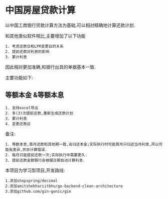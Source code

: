 # 中国房屋贷款计算
以中国工商银行贷款计算方法为基础,可以相对精确地计算还款计划.

和其他类似软件相比,主要增加了以下功能

    1. 考虑还款日和LPR变更日的关系
    2. 提前还款对利息的影响
    3. 累计利息
因此相对更加准确,和银行出具的单据基本一致.

主要功能如下:
## 等额本金 &等额本息
    1. 支持excel导出
    2. 多(3)次提前还款,重新生成还款计划
    3. 累计利息
    4. 变更还款日

备注:

    1. 等额本息,首月还款和其他期一致,会归还本金;实际执行时可能首月只归还当月利息,所以可能有差异,并非计算错误.
    2. 每月只能提前还款一次;实际执行中需要更久.
    3. 提前还款金额银行会根据日期自动计算利息.

本项目为学习型项目,开发路线:

    1.添加shopspring/decimal
    2.添加amitshekhariitbhu/go-backend-clean-architecture
    3.添加github.com/gin-gonic/gin